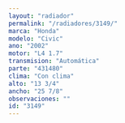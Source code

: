 ```yaml
---
layout: "radiador"
permalink: "/radiadores/3149/"
marca: "Honda"
modelo: "Civic"
ano: "2002"
motor: "L4 1.7"
transmision: "Automática"
parte: "431480"
clima: "Con clima"
alto: "13 3/4"
ancho: "25 7/8"
observaciones: ""
id: "3149"
---
```


